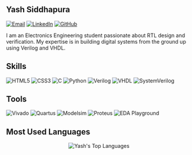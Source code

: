 <h2> Yash Siddhapura </h2>
<p align="left">
<a href="mailto:siddhapurayash09@gmail.com"><img src="https://img.shields.io/badge/Gmail-D14836?style=for-the-badge&logo=gmail&logoColor=white" alt="Email"></a>
<a href="https://www.linkedin.com/in/yash-siddhapura/"><img src="https://img.shields.io/badge/LinkedIn-0077B5?style=for-the-badge&logo=linkedin&logoColor=white" alt="LinkedIn"></a>
<a href="https://github.com/Siddhapura-Yash"><img src="https://img.shields.io/badge/GitHub-181717?style=for-the-badge&logo=github&logoColor=white" alt="GitHub"></a>
</p>

I am an Electronics Engineering student passionate about RTL design and verification. My expertise is in building digital systems from the ground up using Verilog and VHDL.

 <h2>Skills </h2> 
<p align="left">
<img src="https://img.shields.io/badge/HTML5-E34F26?style=for-the-badge&logo=html5&logoColor=white" alt="HTML5"/>
<img src="https://img.shields.io/badge/CSS3-1572B6?style=for-the-badge&logo=css3&logoColor=white" alt="CSS3"/>
<img src="https://img.shields.io/badge/C-A8B9CC?style=for-the-badge&logo=c&logoColor=black" alt="C"/>
<img src="https://img.shields.io/badge/Python-3776AB?style=for-the-badge&logo=python&logoColor=white" alt="Python"/>
<img src="https://img.shields.io/badge/Verilog-1C1C1C?style=for-the-badge&logo=verilog&logoColor=white" alt="Verilog"/>
<img src="https://img.shields.io/badge/VHDL-8EBF41?style=for-the-badge&logo=vhdl&logoColor=white" alt="VHDL"/>
<img src="https://img.shields.io/badge/SystemVerilog-0A5499?style=for-the-badge&logo=systemverilog&logoColor=white" alt="SystemVerilog"/>
</p>

<h2> Tools</h2>
<p align="left">
<img src="https://img.shields.io/badge/Xilinx_Vivado-161616?style=for-the-badge&logo=xilinx&logoColor=white" alt="Vivado"/>
<img src="https://img.shields.io/badge/Quartus-00285A?style=for-the-badge&logo=intel&logoColor=white" alt="Quartus"/>
<img src="https://img.shields.io/badge/Modelsim-2496ED?style=for-the-badge&logo=siemens&logoColor=white" alt="Modelsim"/>
<img src="https://img.shields.io/badge/Proteus-00599C?style=for-the-badge&logoColor=white" alt="Proteus"/>
<img src="https://img.shields.io/badge/EDA%20Playground-555555?style=for-the-badge&logoColor=white" alt="EDA Playground"/>
</p>

<h2> Most Used Languages </h2>
<p align="center">
  <img src="https://github-readme-stats.vercel.app/api/top-langs/?username=Siddhapura-Yash&layout=compact&theme=dracula&hide_border=true&bg_color=1A1B27" alt="Yash's Top Languages"/>
</p>

